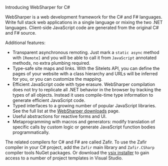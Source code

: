 Introducing WebSharper for C#

WebSharper is a web development framework for the C# and F# languages.
Write full stack web applications in a single language or mixing the two .NET languages.
Client-side JavaScript code are generated from the original C# and F# source.

Additional features:

* Transparent asynchronous remoting. 
Just mark a `static async` method with `[Remote]` and you will be able to call it from
`JavaScript` annotated methods, no extra plumbing required.
* Type-safe site maps and links.
With the Sitelets API, you can define the pages of your website with a class hierarchy and URLs will be inferred for you, or you can customize the mapping.
* Efficient JavaScript code with type erasure.
WebSharper compilation does not try to replicate all .NET behavior in the browser by tracking the types of all objects.
Instead it uses compile-time type information to generate efficient JavaScript code.
* Typed interfaces to a growing number of popular JavaScript libraries. See the full list at the [WebSharper downloads](http://websharper.com/downloads) page.
* Useful abstractions for reactive forms and UI.
* Metaprogramming with macros and generators: modify translation of specific calls by custom logic or generate JavaScript function bodies programmatically.

The related compilers for C# and F# are called Zafir.
To use the Zafir compiler in your C# project, add the `Zafir` main library and `Zafir.CSharp` compiler tools NuGet packages.
Or download the [vsix installer](...) to gain access to a number of project templates in Visual Studio.